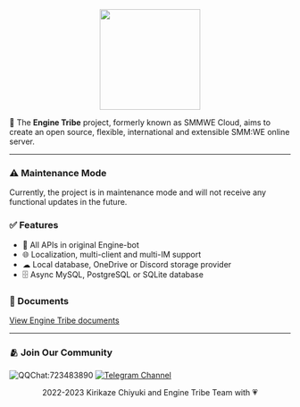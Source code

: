 <div align="center">
  <img src="https://raw.githubusercontent.com/EngineTribe/Server/main/assets/enginetribe.png" width="180px">
  <br>
</div>

📡 The **Engine Tribe** project, formerly known as SMMWE Cloud, aims to create an open source, flexible, international and extensible SMM:WE online server.

---

### ⚠️ Maintenance Mode

Currently, the project is in maintenance mode and will not receive any functional updates in the future.

### ✅ Features

- 👥 All APIs in original Engine-bot
- 🌐 Localization, multi-client and multi-IM support
- ☁ Local database, OneDrive or Discord storage provider
- 🗄️ Async MySQL, PostgreSQL or SQLite database

### 📗 Documents

[View Engine Tribe documents
](http://www.enginetribe.gq/docs/#)

---

### 🫂 Join Our Community

![QQChat:723483890](https://img.shields.io/badge/QQ%20Group-723483890-faad01?logo=tencentqq) [![Telegram Channel](https://img.shields.io/badge/Telegram-Channel-28a8ea?logo=telegram)](https://t.me/EngineTribe_Channel)

<div align="center">2022-2023 Kirikaze Chiyuki and Engine Tribe Team with 💗</div>
